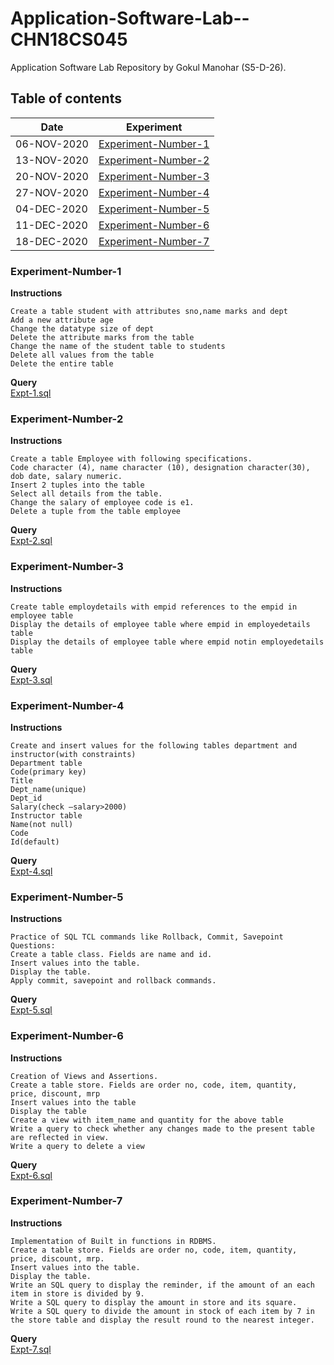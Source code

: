 # Application-Software-Lab--CHN18CS045
Application Software Lab Repository by Gokul Manohar (S5-D-26).

## Table of contents
| Date        | Experiment                                  |
| ----------- | ------------------------------------------- |
| 06-NOV-2020 | [Experiment-Number-1](#Experiment-Number-1) |
| 13-NOV-2020 | [Experiment-Number-2](#Experiment-Number-2) |
| 20-NOV-2020 | [Experiment-Number-3](#Experiment-Number-3) |
| 27-NOV-2020 | [Experiment-Number-4](#Experiment-Number-4) |
| 04-DEC-2020 | [Experiment-Number-5](#Experiment-Number-5) |
| 11-DEC-2020 | [Experiment-Number-6](#Experiment-Number-6) |
| 18-DEC-2020 | [Experiment-Number-7](#Experiment-Number-7) |


### Experiment-Number-1
**Instructions**
```
Create a table student with attributes sno,name marks and dept
Add a new attribute age
Change the datatype size of dept
Delete the attribute marks from the table
Change the name of the student table to students
Delete all values from the table
Delete the entire table
```

**Query**  
[Expt-1.sql](https://github.com/gokulmanohar/Application-Software-Lab--CHN18CS045/blob/main/Expt-1.sql)

### Experiment-Number-2
**Instructions**
```
Create a table Employee with following specifications.
Code character (4), name character (10), designation character(30), dob date, salary numeric.
Insert 2 tuples into the table
Select all details from the table.
Change the salary of employee code is e1.
Delete a tuple from the table employee
```

**Query**  
[Expt-2.sql](https://github.com/gokulmanohar/Application-Software-Lab--CHN18CS045/blob/main/Expt-2.sql)

### Experiment-Number-3
**Instructions**
```
Create table employdetails with empid references to the empid in employee table
Display the details of employee table where empid in employedetails table
Display the details of employee table where empid notin employedetails table
```
**Query**  
[Expt-3.sql](https://github.com/gokulmanohar/Application-Software-Lab--CHN18CS045/blob/main/Expt-3.sql)

### Experiment-Number-4
**Instructions**  
```
Create and insert values for the following tables department and instructor(with constraints)
Department table
Code(primary key)
Title 
Dept_name(unique)
Dept_id
Salary(check –salary>2000)
Instructor table
Name(not null)
Code
Id(default)
```

**Query**  
[Expt-4.sql](https://github.com/gokulmanohar/Application-Software-Lab--CHN18CS045/blob/main/Expt-4.sql)

### Experiment-Number-5
**Instructions**  
```
Practice of SQL TCL commands like Rollback, Commit, Savepoint
Questions:
Create a table class. Fields are name and id.
Insert values into the table.
Display the table.
Apply commit, savepoint and rollback commands.
```

**Query**  
[Expt-5.sql](https://github.com/gokulmanohar/Application-Software-Lab--CHN18CS045/blob/main/Expt-5.sql)


### Experiment-Number-6
**Instructions**  
```
Creation of Views and Assertions.
Create a table store. Fields are order no, code, item, quantity, price, discount, mrp
Insert values into the table
Display the table
Create a view with item_name and quantity for the above table
Write a query to check whether any changes made to the present table are reflected in view.
Write a query to delete a view
```

**Query**  
[Expt-6.sql](https://github.com/gokulmanohar/Application-Software-Lab--CHN18CS045/blob/main/Expt-6.sql)

### Experiment-Number-7
**Instructions**  
```
Implementation of Built in functions in RDBMS.
Create a table store. Fields are order no, code, item, quantity, price, discount, mrp.
Insert values into the table.
Display the table.
Write an SQL query to display the reminder, if the amount of an each item in store is divided by 9.
Write a SQL query to display the amount in store and its square.
Write a SQL query to divide the amount in stock of each item by 7 in the store table and display the result round to the nearest integer.
```

**Query**  
[Expt-7.sql](https://github.com/gokulmanohar/Application-Software-Lab--CHN18CS045/blob/main/Expt-7.sql)